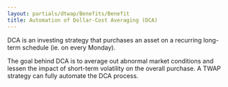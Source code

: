 ```yaml
---
layout: partials/dtwap/Benefits/Benefit
title: Automation of Dollar-Cost Averaging (DCA)
---
```



DCA is an investing strategy that purchases an asset on a recurring long-term schedule (ie. on every Monday). 

The goal behind DCA is to average out abnormal market conditions and lessen the impact of short-term volatility on the overall purchase. A TWAP strategy can fully automate the DCA process.
